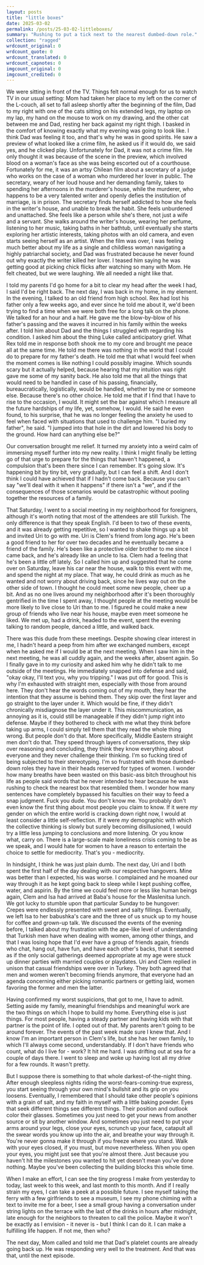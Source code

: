 ```yaml
---
layout: posts
title: "little boxes"
date: 2025-03-02
permalink: /posts/25-03-02-littleboxes/
summary: "Rushing to put a tick next to the nearest dumbed-down role."
collection: "ragged"
wrdcount_original: 0
wrdcount_quote: 0
wrdcount_translated: 0
wrdcount_capnotes: 0
imgcount_original: 0
imgcount_credited: 0
---
```

We were sitting in front of the TV. Things felt normal enough for us to watch TV in our usual setting: Mom had taken her place to my left on the corner of the L-couch, all set to fall asleep shortly after the beginning of the film, Dad to my right with one of the cats sitting on his extended legs, my laptop on my lap, my hand on the mouse to work on my drawing, and the other cat between me and Dad, resting her back against my right thigh. I basked in the comfort of knowing exactly what my evening was going to look like. I think Dad was feeling it too, and that's why he was in good spirits. He saw a preview of what looked like a crime film, he asked us if it would do, we said yes, and he clicked play. Unfortunately for Dad, it was not a crime film. He only thought it was because of the scene in the preview, which involved blood on a woman's face as she was being escorted out of a courthouse. Fortunately for me, it was an <span class="annotated" data-note="“El lugar de la otra” / “In Her Place” (2024)">artsy Chilean film</span> about a secretary of a judge who works on the case of a woman who murdered her lover in public. The secretary, weary of her loud house and her demanding family, takes to spending her afternoons in the murderer's house, while the murderer, who happens to be a very talented writer and openly defies the institution of marriage, is in prison. The secretary finds herself addicted to how she feels in the writer's house, and unable to break the habit. She feels unburdened and unattached. She feels like a person while she's there, not just a wife and a servant. She walks around the writer's house, wearing her perfume, listening to her music, taking baths in her bathtub, until eventually she starts exploring her artistic interests, taking photos with an old camera, and even starts seeing herself as an artist. When the film was over, I was feeling much better about my life as a single and childless woman navigating a highly patriarchal society, and Dad was frustrated because he never found out why exactly the writer killed her lover. I teased him saying he was getting good at picking chick flicks after watching so many with Mom. He felt cheated, but we were laughing. We all needed a night like that.

I told my parents I'd go home for a bit to clear my head after the week I had, I said I'd be right back. The next day, I was back in my home, in my element. In the evening, I talked to an old friend from high school. Rex had lost his father only a few weeks ago, and ever since he told me about it, we'd been trying to find a time when we were both free for a long talk on the phone. We talked for an hour and a half. He gave me the blow-by-blow of his father's passing and the waves it incurred in his family within the weeks after. I told him about Dad and the things I struggled with regarding his condition. I asked him about the thing Luke called anticipatory grief. What Rex told me in response both shook me to my core and brought me peace all at the same time. He told me there was nothing in the world that I could do to prepare for my father's death. He told me that what I would feel when the moment comes is like nothing I could possibly imagine. Which sounds scary but it actually helped, because hearing that my intuition was right gave me some of my sanity back. He also told me that all the things that would need to be handled in case of his passing, financially, bureaucratically, logistically, would be handled, whether by me or someone else. Because there's no other choice. He told me that if I find that I have to rise to the occasion, I would. It might set the bar against which I measure all the future hardships of my life, yet, somehow, I would. He said he even found, to his surprise, that he was no longer feeling the anxiety he used to feel when faced with situations that used to challenge him. <span class="text-body-quote">"I buried my father"</span>, he said. <span class="text-body-quote">"I jumped into that hole in the dirt and lowered his body to the ground. How hard can anything else be?"</span>

Our conversation brought me relief. It turned my anxiety into a weird calm of immersing myself further into my new reality. I think I might finally be letting go of that urge to prepare for the things that haven't happened, a compulsion that's been there since I can remember. It's going slow. It's happening bit by tiny bit, very gradually, but I can feel a shift. And I don't think I could have achieved that if I hadn't come back. Because you can't say "we'll deal with it when it happens" if there isn't a "we", and if the consequences of those scenarios would be catastrophic without pooling together the resources of a family.

That Saturday, I went to a social meeting in my neighborhood for foreigners, although it's worth noting that most of the attendees are still Turkish. The only difference is that they speak English. I'd been to two of these events, and it was already getting repetitive, so I wanted to shake things up a bit and invited Uri to go with me. Uri is Clem's friend from long ago. He's been a good friend to her for over two decades and he eventually became a friend of the family. He's been like a protective older brother to me since I came back, and he's already like an uncle to Isa. Clem had a feeling that he's been a little off lately. So I called him up and suggested that he come over on Saturday, leave his car near the house, walk to this event with me, and spend the night at my place. That way, he could drink as much as he wanted and not worry about driving back, since he lives way out on the other side of town. I thought he could meet some new people, cheer up a bit. And as no one lives around my neighborhood after it's been thoroughly gentrified in the time I spent away, I thought people at the meeting would be more likely to live close to Uri than to me. I figured he could make a new group of friends who live near his house, maybe even meet someone he liked. We met up, had a drink, headed to the event, spent the evening talking to random people, danced a little, and walked back.

There was this dude from these meetings. Despite showing clear interest in me, I hadn't heard a peep from him after we exchanged numbers, except when he asked me if I would be at the next meeting. When I saw him in the next meeting, he was all cuddly again, and the weeks after, absent again. So I finally gave in to my curiosity and asked him why he didn't talk to me outside of the meetings. He immediately snapped into defense and said, "okay okay, I'll text you, why you tripping." I was put off for good. This is why I'm exhausted with straight men, especially with those from around here. They don't hear the words coming out of my mouth, they hear the intention that they assume is behind them. They skip over the first layer and go straight to the layer under it. Which would be fine, if they didn't chronically misdiagnose the layer under it. This miscommunication, as annoying as it is, could still be manageable if they didn't jump right into defense. Maybe if they bothered to check with me what they think before taking up arms, I could simply tell them that they read the whole thing wrong. But people don't do that. More specifically, Middle Eastern straight men don't do that. They speed through layers of conversations, they skip over reasoning and concluding, they think they know everything about everyone and they never challenge their thinking. I'm so fucking tired of being subjected to their stereotyping. I'm so frustrated with those dumbed-down roles they have in their heads reserved for types of women. I wonder how many breaths have been wasted on this basic-ass bitch throughout his life as people said words that he never intended to hear because he was rushing to check the nearest box that resembled them. I wonder how many sentences have completely bypassed his faculties on their way to feed a snap judgment. Fuck you dude. You don't know me. You probably don't even know the first thing about most people you claim to know. If it were *my* gender on which the entire world is cracking down right now, I would at least consider a little self-reflection. If it were *my* demographic with which the collective thinking is slowly but surely becoming disillusioned, I would try a little less jumping to conclusions and more listening. Or you know what, carry on. There is a large-scale male loneliness crisis coming to be as we speak, and I would hate for women to have a reason to entertain the choice to settle for mediocrity. That's you - mediocrity.

In hindsight, I think he was just plain dumb. The next day, Uri and I both spent the first half of the day dealing with our respective hangovers. Mine was better than I expected, his was worse. I complained and he moaned our way through it as he kept going back to sleep while I kept pushing coffee, water, and aspirin. By the time we could feel more or less like human beings again, Clem and Isa had arrived at Baba's house for the Maslenitsa lunch. We got lucky to stumble upon that particular Sunday to be hungover: Crepes were endlessly presented with sweet and salty fillings. Eventually, we left Isa to her babushka's care and the three of us snuck up to my house for coffee and grown-up talk. We discussed the events of the evening before, I talked about my frustration with the ape-like level of understanding that Turkish men have when dealing with women, among other things, and that I was losing hope that I'd ever have a group of friends again, friends who chat, hang out, have fun, and have each other's backs, that it seemed as if the only social gatherings deemed appropriate at my age were stuck up dinner parties with married couples or playdates. Uri and Clem replied in unison that casual friendships were over in Turkey. They both agreed that men and women weren't becoming friends anymore, that everyone had an agenda concerning either picking romantic partners or getting laid, women favoring the former and men the latter.

Having confirmed my worst suspicions, that got to me, I have to admit. Setting aside my family, meaningful friendships and meaningful work are the two things on which I hope to build my home. Everything else is just things. For most people, having a steady partner and having kids with that partner is the point of life. I opted out of that. My parents aren't going to be around forever. The events of the past week made sure I knew that. And I know I'm an important person in Clem's life, but she has her own family, to which I'll always come second, understandably. If I don't have friends who count, what do I live for - work? It hit me hard. I was drifting out at sea for a couple of days there. I went to sleep and woke up having lost all my drive for a few rounds. It wasn't pretty.

But I suppose there is something to that whole darkest-of-the-night thing. After enough sleepless nights riding the worst-fears-coming-true express, you start seeing through your own mind's bullshit and its grip on you loosens. Eventually, I remembered that I should take other people's opinions with a grain of salt, and my faith in myself with a little baking powder. Eyes that seek different things see different things. Their position and outlook color their glasses. Sometimes you just need to get your news from another source or sit by another window. And sometimes you just need to put your arms around your legs, close your eyes, scrunch up your face, catapult all the swear words you know up into the air, and breathe your way through it. You're never gonna make it through if you freeze where you stand. Walk with your eyes closed, if you must, but move nevertheless. When you open your eyes, you might just see that you're almost there. Just because you haven't hit the milestones you wanted to hit yet doesn't mean you've done nothing. Maybe you've been collecting the building blocks this whole time.

When I make an effort, I can see the tiny progress I make from yesterday to today, last week to this week, and last month to this month. And if I really strain my eyes, I can take a peek at a possible future. I see myself taking the ferry with a few girlfriends to see a museum, I see my phone chiming with a text to invite me for a beer, I see a small group having a conversation under string lights on the terrace with the last of the drinks in hours after midnight, late enough for the neighbors to threaten to call the police. Maybe it won't be exactly as I envision - it never is - but I think I can do it. I can make a fulfilling life happen. If not me, then who?

The next day, Mom called and told me that Dad's platelet counts are already going back up. He was responding very well to the treatment. And that was that, until the next episode.
